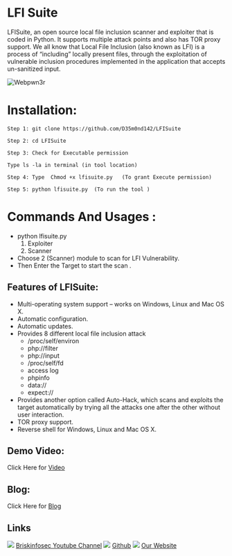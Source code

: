 LFI Suite
============
LFISuite, an open source local file inclusion scanner and exploiter that is coded in Python. It supports multiple attack points and also has TOR proxy support. We all know that Local File Inclusion (also known as LFI) is a process of “including” locally present files, through the exploitation of vulnerable inclusion procedures implemented in the application that accepts un-sanitized input.

![Webpwn3r](https://briskinfosec.com//assets/tooloftheday/145.jpg)

# Installation: 
    Step 1: git clone https://github.com/D35m0nd142/LFISuite
    
    Step 2: cd LFISuite
    
    Step 3: Check for Executable permission
    
    Type ls -la in terminal (in tool location)
    
    Step 4: Type  Chmod +x lfisuite.py   (To grant Execute permission)
    
    Step 5: python lfisuite.py  (To run the tool )

# Commands And Usages :
- python lfisuite.py
    1. Exploiter      
    2. Scanner
- Choose 2 (Scanner) module to scan for LFI Vulnerability.
- Then Enter the Target to start the scan .

Features of LFISuite:
-----------------
- Multi-operating system support – works on Windows, Linux and Mac OS X.
- Automatic configuration.
- Automatic updates.
- Provides 8 different local file inclusion attack 
    - /proc/self/environ
    - php://filter
    - php://input
    - /proc/self/fd
    - access log
    - phpinfo
    - data://
    - expect://
- Provides another option called Auto-Hack, which scans and exploits the target automatically by trying all the attacks one after the other without user interaction.
- TOR proxy support.
- Reverse shell for Windows, Linux and Mac OS X.

Demo Video:
-----------------
Click Here for [Video](https://www.youtube.com/watch?v=szFYStQGOw8 "Video")

Blog: 
--------------
Click Here for [Blog](https://briskinfosec.com/tooloftheday/toolofthedaydetail/LFISuite "Blog")

Links
----------------
![ ](https://img.icons8.com/color/15/000000/youtube-play.png) [Briskinfosec Youtube Channel](https://www.youtube.com/channel/UCcPmqqYETcO_7-6p_uUsF1w "Briskinfosec Youtube Channel")
 ![ ](https://img.icons8.com/glyph-neue/15/000000/github.png) [Github](https://github.com/briskinfosec "Github") 
![ ](https://img.icons8.com/ios/15/000000/internet--v2.png) [Our Website](https://www.briskinfosec.com/ "Our Website")
